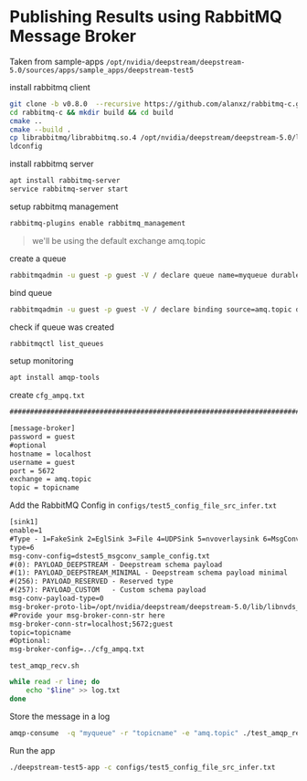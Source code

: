 # Publishing Results using RabbitMQ Message Broker

Taken from sample-apps `/opt/nvidia/deepstream/deepstream-5.0/sources/apps/sample_apps/deepstream-test5`

install rabbitmq client
```bash
git clone -b v0.8.0  --recursive https://github.com/alanxz/rabbitmq-c.git
cd rabbitmq-c && mkdir build && cd build
cmake ..
cmake --build .
cp librabbitmq/librabbitmq.so.4 /opt/nvidia/deepstream/deepstream-5.0/lib/
ldconfig
```

install rabbitmq server
```bash
apt install rabbitmq-server
service rabbitmq-server start
```

setup rabbitmq management
```bash
rabbitmq-plugins enable rabbitmq_management
```

> we'll be using the default exchange amq.topic

create a queue
```bash
rabbitmqadmin -u guest -p guest -V / declare queue name=myqueue durable=false auto_delete=true
```

bind queue
```bash
rabbitmqadmin -u guest -p guest -V / declare binding source=amq.topic destination=myqueue routing_key=topicname
```

check if queue was created
```bash
rabbitmqctl list_queues
```

setup monitoring
```bash
apt install amqp-tools
```

create `cfg_ampq.txt`
```txt
###############################################################################

[message-broker]
password = guest
#optional
hostname = localhost
username = guest
port = 5672
exchange = amq.topic
topic = topicname
```

Add the RabbitMQ Config in `configs/test5_config_file_src_infer.txt`
```txt
[sink1]
enable=1
#Type - 1=FakeSink 2=EglSink 3=File 4=UDPSink 5=nvoverlaysink 6=MsgConvBroker
type=6
msg-conv-config=dstest5_msgconv_sample_config.txt
#(0): PAYLOAD_DEEPSTREAM - Deepstream schema payload
#(1): PAYLOAD_DEEPSTREAM_MINIMAL - Deepstream schema payload minimal
#(256): PAYLOAD_RESERVED - Reserved type
#(257): PAYLOAD_CUSTOM   - Custom schema payload
msg-conv-payload-type=0
msg-broker-proto-lib=/opt/nvidia/deepstream/deepstream-5.0/lib/libnvds_amqp_proto.so
#Provide your msg-broker-conn-str here
msg-broker-conn-str=localhost;5672;guest
topic=topicname
#Optional:
msg-broker-config=../cfg_ampq.txt
```

`test_amqp_recv.sh`
```bash
while read -r line; do
    echo "$line" >> log.txt
done
```

Store the message in a log
```bash
amqp-consume  -q "myqueue" -r "topicname" -e "amq.topic" ./test_amqp_recv.sh
```

Run the app
```bash
./deepstream-test5-app -c configs/test5_config_file_src_infer.txt
```
